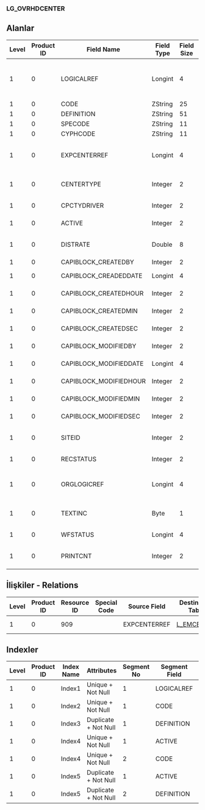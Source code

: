### LG_OVRHDCENTER

## Alanlar

**Level**|**Product ID**|**Field Name**|**Field Type**|**Field Size**|**Field Offset**|**Türkçe Açıklama**|**Expression**
-----|-----|-----|-----|-----|-----|-----|-----
1|0|LOGICALREF|Longint|4|0|Genel gider (çıkış) log. ref.|Overhead (outgoing) Item Logical Reference
1|0|CODE|ZString|25|4|Kod|Code
1|0|DEFINITION|ZString|51|29|Açıklama|Description
1|0|SPECODE|ZString|11|80|Özel Kod|Aux. Code
1|0|CYPHCODE|ZString|11|91|Yetki Kodu|Auth. Code
1|0|EXPCENTERREF|Longint|4|102|Masraf Merkezi Hesap Referansı|Overhead Pool Account Reference
1|0|CENTERTYPE|Integer|2|106|Genel gider malzeme türü|Overhead Item Type
1|0|CPCTYDRIVER|Integer|2|108|Kapasite Birimi|Capacity Unit
1|0|ACTIVE|Integer|2|110|Kullanım durumu|Usage Status
1|0|DISTRATE|Double|8|112|Hizmet dağıtım oranı|Service Distributing Rate
1|0|CAPIBLOCK_CREATEDBY|Integer|2|120|Oluşturan|Created By
1|0|CAPIBLOCK_CREADEDDATE|Longint|4|122|Oluşturulma Tarihi|Created Date
1|0|CAPIBLOCK_CREATEDHOUR|Integer|2|126|Oluşturulma Saati|Created Hour
1|0|CAPIBLOCK_CREATEDMIN|Integer|2|128|Oluşturulma Dakikası|Created Minute
1|0|CAPIBLOCK_CREATEDSEC|Integer|2|130|Oluşturulma Saniyesi|Created Second
1|0|CAPIBLOCK_MODIFIEDBY|Integer|2|132|Değiştiren|Modified By
1|0|CAPIBLOCK_MODIFIEDDATE|Longint|4|134|Değiştirilme Tarihi|Modified Date
1|0|CAPIBLOCK_MODIFIEDHOUR|Integer|2|138|Değiştirilme Saati|Modified Hour
1|0|CAPIBLOCK_MODIFIEDMIN|Integer|2|140|Değiştirilme Dakikası|Modified Minute
1|0|CAPIBLOCK_MODIFIEDSEC|Integer|2|142|Değiştirilme Saniyesi|Modified Second
1|0|SITEID|Integer|2|144|Veri Merkezi|Data Processing Site
1|0|RECSTATUS|Integer|2|146|Kayıt Durumu|Record Status
1|0|ORGLOGICREF|Longint|4|148|Orijinal Kayıt Log. Ref.|Original Record Logical Reference
1|0|TEXTINC|Byte|1|152|Ayrıntılı Açıklama İçerir|Contains Detail Description
1|0|WFSTATUS|Longint|4|153|Kullanımda Değil|NOT IN USE
1|0|PRINTCNT|Integer|2|157|Basılmış Olanların Sayısı|Count Of Printed

## İlişkiler - Relations
**Level**|**Product ID**|**Resource ID**|**Special Code**|**Source Field**|**Destination Table**|**Destination Field**|**Relation Type**|**Extra Condition**
-----|-----|-----|-----|-----|-----|-----|-----|-----
1|0|909||EXPCENTERREF|[L_EMCENTER](../L_EMCENTER "L_EMCENTER")|LOGICALREF|one-to-one|

## Indexler
**Level**|**Product ID**|**Index Name**|**Attributes**|**Segment No**|**Segment Field**|**Sense**
-----|-----|-----|-----|-----|-----|-----
1|0|Index1|Unique + Not Null|1|LOGICALREF|Ascending
1|0|Index2|Unique + Not Null|1|CODE|Ascending
1|0|Index3|Duplicate + Not Null|1|DEFINITION|Ascending
1|0|Index4|Unique + Not Null|1|ACTIVE|Ascending
1|0|Index4|Unique + Not Null|2|CODE|Ascending
1|0|Index5|Duplicate + Not Null|1|ACTIVE|Ascending
1|0|Index5|Duplicate + Not Null|2|DEFINITION|Ascending
